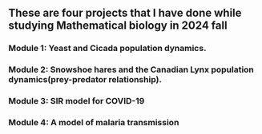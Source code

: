 ## These are four projects that I have done while studying Mathematical biology in 2024 fall

### Module 1: Yeast and Cicada population dynamics.
### Module 2: Snowshoe hares and the Canadian Lynx population dynamics(prey-predator relationship).
### Module 3: SIR model for COVID-19
### Module 4: A model of malaria transmission 
